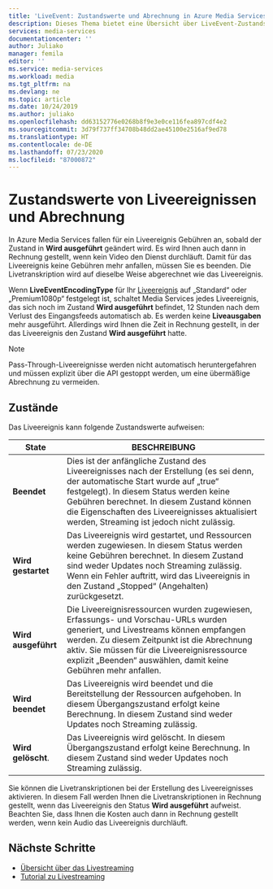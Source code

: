 ```yaml
---
title: 'LiveEvent: Zustandswerte und Abrechnung in Azure Media Services | Microsoft-Dokumentation'
description: Dieses Thema bietet eine Übersicht über LiveEvent-Zustandswerte und die entsprechende Abrechnung in Azure Media Services.
services: media-services
documentationcenter: ''
author: Juliako
manager: femila
editor: ''
ms.service: media-services
ms.workload: media
ms.tgt_pltfrm: na
ms.devlang: ne
ms.topic: article
ms.date: 10/24/2019
ms.author: juliako
ms.openlocfilehash: dd63152776e0268b8f9e3e0ce116fea897cdf4e2
ms.sourcegitcommit: 3d79f737ff34708b48dd2ae45100e2516af9ed78
ms.translationtype: HT
ms.contentlocale: de-DE
ms.lasthandoff: 07/23/2020
ms.locfileid: "87000872"
---
```

# <a name="live-event-states-and-billing"></a>Zustandswerte von Liveereignissen und Abrechnung

In Azure Media Services fallen für ein Liveereignis Gebühren an, sobald der Zustand in **Wird ausgeführt** geändert wird. Es wird Ihnen auch dann in Rechnung gestellt, wenn kein Video den Dienst durchläuft. Damit für das Liveereignis keine Gebühren mehr anfallen, müssen Sie es beenden. Die Livetranskription wird auf dieselbe Weise abgerechnet wie das Liveereignis.

Wenn **LiveEventEncodingType** für Ihr [Liveereignis](/rest/api/media/liveevents) auf „Standard“ oder „Premium1080p“ festgelegt ist, schaltet Media Services jedes Liveereignis, das sich noch im Zustand **Wird ausgeführt** befindet, 12 Stunden nach dem Verlust des Eingangsfeeds automatisch ab. Es werden keine **Liveausgaben** mehr ausgeführt. Allerdings wird Ihnen die Zeit in Rechnung gestellt, in der das Liveereignis den Zustand **Wird ausgeführt** hatte.

> [!NOTE]
> Pass-Through-Liveereignisse werden nicht automatisch heruntergefahren und müssen explizit über die API gestoppt werden, um eine übermäßige Abrechnung zu vermeiden. 

## <a name="states"></a>Zustände

Das Liveereignis kann folgende Zustandswerte aufweisen:

|State|BESCHREIBUNG|
|---|---|
|**Beendet**| Dies ist der anfängliche Zustand des Liveereignisses nach der Erstellung (es sei denn, der automatische Start wurde auf „true“ festgelegt). In diesem Status werden keine Gebühren berechnet. In diesem Zustand können die Eigenschaften des Liveereignisses aktualisiert werden, Streaming ist jedoch nicht zulässig.|
|**Wird gestartet**| Das Liveereignis wird gestartet, und Ressourcen werden zugewiesen. In diesem Status werden keine Gebühren berechnet. In diesem Zustand sind weder Updates noch Streaming zulässig. Wenn ein Fehler auftritt, wird das Liveereignis in den Zustand „Stopped“ (Angehalten) zurückgesetzt.|
|**Wird ausgeführt**| Die Liveereignisressourcen wurden zugewiesen, Erfassungs- und Vorschau-URLs wurden generiert, und Livestreams können empfangen werden. Zu diesem Zeitpunkt ist die Abrechnung aktiv. Sie müssen für die Liveereignisressource explizit „Beenden“ auswählen, damit keine Gebühren mehr anfallen.|
|**Wird beendet**| Das Liveereignis wird beendet und die Bereitstellung der Ressourcen aufgehoben. In diesem Übergangszustand erfolgt keine Berechnung. In diesem Zustand sind weder Updates noch Streaming zulässig.|
|**Wird gelöscht**.| Das Liveereignis wird gelöscht. In diesem Übergangszustand erfolgt keine Berechnung. In diesem Zustand sind weder Updates noch Streaming zulässig.|

Sie können die Livetranskriptionen bei der Erstellung des Liveereignisses aktivieren. In diesem Fall werden Ihnen die Livetranskriptionen in Rechnung gestellt, wenn das Liveereignis den Status **Wird ausgeführt** aufweist. Beachten Sie, dass Ihnen die Kosten auch dann in Rechnung gestellt werden, wenn kein Audio das Liveereignis durchläuft.

## <a name="next-steps"></a>Nächste Schritte

- [Übersicht über das Livestreaming](live-streaming-overview.md)
- [Tutorial zu Livestreaming](stream-live-tutorial-with-api.md)
